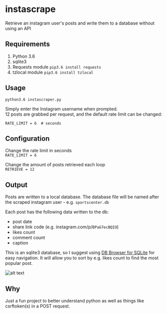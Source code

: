 # instascrape
Retrieve an instagram user's posts and write them to a database without using an API

## Requirements
1. Python 3.6
2. sqlite3
3. Requests module `pip3.6 install requests`
4. tzlocal module `pip3.6 install tzlocal`

## Usage
`python3.6 instascraper.py`  

Simply enter the Instagram username when prompted.  
12 posts are grabbed per request, and the default rate limit can be changed:  

`RATE_LIMIT = 6  # seconds`  

## Configuration
Change the rate limit in seconds  
`RATE_LIMIT = 6`  

Change the amount of posts retrieved each loop  
`RETRIEVE = 12`  

## Output  
Posts are written to a local database. The database file will be named after the scraped instagram user - e.g. `sportscenter.db`  

Each post has the following data written to the db:  
* post date
* share link code (e.g. instagram.com/p/`BPaG7ecBQIO`)
* likes count
* comment count
* caption    

This is an sqlite3 database, so I suggest using [DB Browser for SQLite](http://sqlitebrowser.org/) for easy navigation. It will allow you to sort by e.g. likes count to find the most popular post.

![alt text](https://i.imgur.com/N2vXhsz.png)

## Why  
Just a fun project to better understand python as well as things like csrftoken(s) in a POST request.
